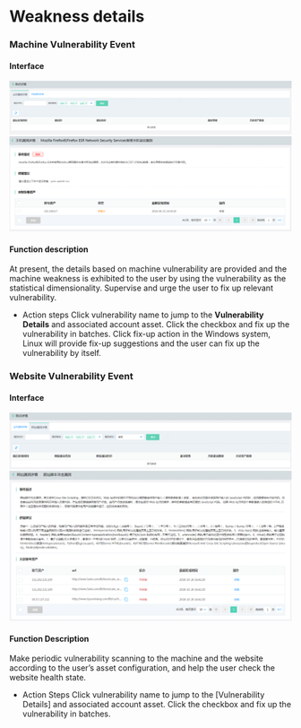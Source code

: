 # Weakness details

### Machine Vulnerability Event

#### Interface

  ![](../../../../image/Situational-Awareness/wd-11.png)
  ![](../../../../image/Situational-Awareness/wd-2.png)

#### Function description
At present, the details based on machine vulnerability are provided and the machine weakness is exhibited to the user by using the vulnerability as the statistical dimensionality. Supervise and urge the user to fix up relevant vulnerability.

- Action steps
Click vulnerability name to jump to the **Vulnerability Details** and associated account asset.
Click the checkbox and fix up the vulnerability in batches.
Click fix-up action in the Windows system, Linux will provide fix-up suggestions and the user can fix up the vulnerability by itself.

### Website Vulnerability Event

#### Interface

  ![](../../../../image/Situational-Awareness/wd-111.png)
  ![](../../../../image/Situational-Awareness/wz-22.png)

#### Function Description
Make periodic vulnerability scanning to the machine and the website according to the user’s asset configuration, and help the user check the website health state.

- Action Steps
Click vulnerability name to jump to the [Vulnerability Details] and associated account asset.
Click the checkbox and fix up the vulnerability in batches.
